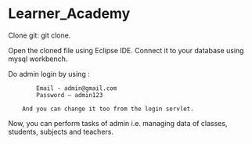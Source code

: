 # Learner_Academy

Clone git: git clone.
   
Open the cloned file using Eclipse IDE.
Connect it to your database using mysql workbench.

Do admin login by using :


			Email - admin@gmail.com
			Password – admin123

		And you can change it too from the login servlet.
Now, you can perform tasks of admin i.e. managing data of classes, students, subjects and teachers.
